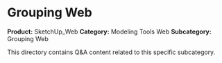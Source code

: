 # Grouping Web

**Product:** SketchUp_Web
**Category:** Modeling Tools Web
**Subcategory:** Grouping Web

This directory contains Q&A content related to this specific subcategory.
